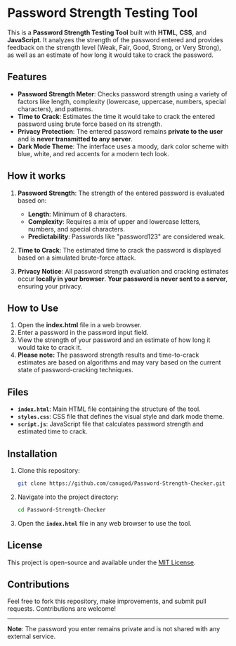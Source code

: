 # Password Strength Testing Tool

This is a **Password Strength Testing Tool** built with **HTML**, **CSS**, and **JavaScript**. It analyzes the strength of the password entered and provides feedback on the strength level (Weak, Fair, Good, Strong, or Very Strong), as well as an estimate of how long it would take to crack the password.

## Features

- **Password Strength Meter**: Checks password strength using a variety of factors like length, complexity (lowercase, uppercase, numbers, special characters), and patterns.
- **Time to Crack**: Estimates the time it would take to crack the entered password using brute force based on its strength.
- **Privacy Protection**: The entered password remains **private to the user** and is **never transmitted to any server**.
- **Dark Mode Theme**: The interface uses a moody, dark color scheme with blue, white, and red accents for a modern tech look.

## How it works

1. **Password Strength**: The strength of the entered password is evaluated based on:
    - **Length**: Minimum of 8 characters.
    - **Complexity**: Requires a mix of upper and lowercase letters, numbers, and special characters.
    - **Predictability**: Passwords like "password123" are considered weak.
  
2. **Time to Crack**: The estimated time to crack the password is displayed based on a simulated brute-force attack.

3. **Privacy Notice**: All password strength evaluation and cracking estimates occur **locally in your browser**. **Your password is never sent to a server**, ensuring your privacy.

## How to Use

1. Open the **index.html** file in a web browser.
2. Enter a password in the password input field.
3. View the strength of your password and an estimate of how long it would take to crack it.
4. **Please note:** The password strength results and time-to-crack estimates are based on algorithms and may vary based on the current state of password-cracking techniques.

## Files

- **`index.html`**: Main HTML file containing the structure of the tool.
- **`styles.css`**: CSS file that defines the visual style and dark mode theme.
- **`script.js`**: JavaScript file that calculates password strength and estimated time to crack.

## Installation

1. Clone this repository:
    ```bash
    git clone https://github.com/canugod/Password-Strength-Checker.git
    ```
2. Navigate into the project directory:
    ```bash
    cd Password-Strength-Checker
    ```
3. Open the **`index.html`** file in any web browser to use the tool.

## License

This project is open-source and available under the [MIT License](LICENSE).

## Contributions

Feel free to fork this repository, make improvements, and submit pull requests. Contributions are welcome!

---

**Note**: The password you enter remains private and is not shared with any external service.
